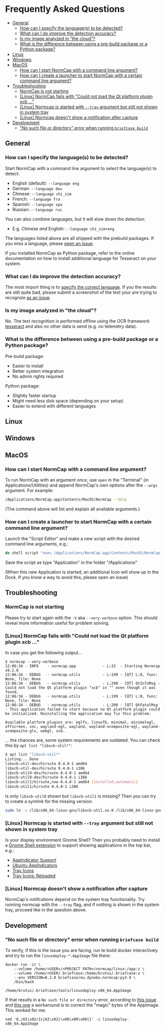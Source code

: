 # Frequently Asked Questions  <!-- omit in toc -->

- [General](#general)
  - [How can I specify the language(s) to be detected?](#how-can-i-specify-the-languages-to-be-detected)
  - [What can I do improve the detection accuracy?](#what-can-i-do-improve-the-detection-accuracy)
  - [Is my image analyzed in "the cloud"?](#is-my-image-analyzed-in-the-cloud)
  - [What is the difference between using a pre-build package or a Python package?](#what-is-the-difference-between-using-a-pre-build-package-or-a-python-package)
- [Linux](#linux)
- [Windows](#windows)
- [MacOS](#macos)
  - [How can I start NormCap with a command line argument?](#how-can-i-start-normcap-with-a-command-line-argument)
  - [How can I create a launcher to start NormCap with a certain command line argument?](#how-can-i-create-a-launcher-to-start-normcap-with-a-certain-command-line-argument)
- [Troubleshooting](#troubleshooting)
  - [NormCap is not starting](#normcap-is-not-starting)
  - [\[Linux\] NormCap fails with "Could not load the Qt platform plugin xcb ..."](#linux-normcap-fails-with-could-not-load-the-qt-platform-plugin-xcb-)
  - [\[Linux\] Normcap is started with `--tray` argument but still not shown in system tray](#linux-normcap-is-started-with---tray-argument-but-still-not-shown-in-system-tray)
  - [\[Linux\] Normcap doesn't show a notification after capture](#linux-normcap-doesnt-show-a-notification-after-capture)
- [Development](#development)
  - ["No such file or directory" error when running `briefcase build`](#no-such-file-or-directory-error-when-running-briefcase-build)

## General

### How can I specify the language(s) to be detected?

Start NormCap with a command line argument to select the language(s) to detect:

- English (default): `--language eng`
- German: `--language deu`
- Chinese: `--language chi_sim`
- French: `--language fra`
- Spanish: `--language spa`
- Russian: `--language rus`

You can also combine languages, but it will slow down the detection:

- E.g. Chinese *and* English: `--language chi_sim+eng`

The languages listed above are all shipped with the prebuild packages. If you miss a
language, please [open an issue](https://github.com/dynobo/normcap/issues).

If you installed NormCap as Python package, refer to the online documentation on how to
install additional language for Tesseract on your system.

### What can I do improve the detection accuracy?

The most import thing is to
[specify the correct language](#how-can-i-specify-the-languages-to-be-detected). If you
the results are still quite bad, please submit a screenshot of the text your are trying
to recognize [as an issue](https://github.com/dynobo/normcap/issues).

### Is my image analyzed in "the cloud"?

No. The text recognition is performed offline using the OCR framework
[tesseract](https://github.com/tesseract-ocr/tesseract) and also no other data is send
(e.g. no telemetry data).

### What is the difference between using a pre-build package or a Python package?

Pre-build package:

- Easier to install
- Better system integration
- No admin rights required

Python package:

- Slightly faster startup
- Might need less disk space (depending on your setup)
- Easier to extend with different languages

## Linux

## Windows

## MacOS

### How can I start NormCap with a command line argument?

To run NormCap with an argument _once_, use `open` in the "Terminal" (in
Applications/Utilities) and append NormCap's own options after the `--args` argument.
For example:

```sh
/Applications/NormCap.app/Contents/MacOS/NormCap --help
```

(The command above will list and explain all available arguments.)

### How can I create a launcher to start NormCap with a certain command line argument?

Launch the "Script Editor" and make a new script with the desired command line
arguments, e.g.:

```sh
do shell script "exec /Applications/NormCap.app/Contents/MacOS/NormCap --tray"
```

Save the script as type "Application" in the folder "/Applications"

(When this new Application is started, an additional Icon will show up in the Dock. If
you know a way to avoid this, please open an issue)

## Troubleshooting

### NormCap is not starting

Please try to start again with the `-V` aka `--very-verbose` option. This should reveal
more information useful for problem solving.

### \[Linux\] NormCap fails with "Could not load the Qt platform plugin xcb ..."

In case you get the following output...

```
$ normcap --very-verbose
12:06:34 - INFO    - normcap.app            - L:32  - Starting Normcap v0.2.0
12:06:34 - DEBUG   - normcap.utils          - L:199 - [QT] L:0, func: None, file: None
12:06:34 - DEBUG   - normcap.utils          - L:200 - [QT] QtInfoMsg - Could not load the Qt platform plugin "xcb" in "" even though it was found.
12:06:34 - DEBUG   - normcap.utils          - L:199 - [QT] L:0, func: None, file: None
12:06:34 - DEBUG   - normcap.utils          - L:200 - [QT] QtFatalMsg - This application failed to start because no Qt platform plugin could be initialized. Reinstalling the application may fix this problem.

Available platform plugins are: eglfs, linuxfb, minimal, minimalegl, offscreen, vnc, wayland-egl, wayland, wayland-xcomposite-egl, wayland-xcomposite-glx, webgl, xcb.
```

... the chances are, some system requirements are outdated. You can check this by
`apt list "libxcb-util*"`:

```sh
$ apt list "libxcb-util*"
Listing... Done
libxcb-util-dev/hirsute 0.4.0-1 amd64
libxcb-util-dev/hirsute 0.4.0-1 i386
libxcb-util0-dev/hirsute 0.4.0-1 amd64
libxcb-util0-dev/hirsute 0.4.0-1 i386
libxcb-util1/hirsute,now 0.4.0-1 amd64 [installed,automatic]
libxcb-util1/hirsute 0.4.0-1 i386
```

Is only `libxcb-util0` shown but `libxcb-util1` is missing? Then you can try to create a
symlink for the missing version:

```sh
sudo ln -s /lib/x86_64-linux-gnu/libxcb-util.so.0 /lib/x86_64-linux-gnu/libxcb-util.so.1
```

### \[Linux\] Normcap is started with `--tray` argument but still not shown in system tray

Is your display environment Gnome Shell? Then you probably need to install a
[Gnome Shell extension](https://extensions.gnome.org/) to support showing applications
in the top bar, e.g.:

- [AppIndicator Support](https://extensions.gnome.org/extension/615/appindicator-support/)
- [Ubuntu AppIndicators](https://extensions.gnome.org/extension/1301/ubuntu-appindicators/)
- [Tray Icons](https://extensions.gnome.org/extension/1503/tray-icons/)
- [Tray Icons: Reloaded](https://extensions.gnome.org/extension/2890/tray-icons-reloaded/)

### \[Linux\] Normcap doesn't show a notification after capture

NormCap's notifcations depend on the system tray functionality. Try running normcap with
the `--tray` flag, and if nothing is shown in the system tray, proceed like in the
question above.

## Development

### "No such file or directory" error when running `briefcase build`

To verify, if this is the issue you are facing, run te build docker interactively and
try to run the `linuxdeploy-*.AppImage` file there:

```
docker run -it \
    --volume /home/<USER>/<PROJECT PATH>/normcap/linux:/app:z \
    --volume /home/<USER/.briefcase:/home/brutus/.briefcase:z \
    --env VERSION=0.2.0 briefcase/eu.dynobo.normcap:py3.9 \
    /bin/bash

/home/brutus/.briefcase/tools/linuxdeploy-x86_64.AppImage
```

If that results in a `No such file or directory` error, according to
[this issue](https://github.com/AppImage/AppImageKit/issues/1027#issuecomment-641601097)
and [this one](https://github.com/AppImage/AppImageKit/issues/828) a workaround is to
correct the "magic" bytes of the AppImage. This worked for me:

```
sed '0,/AI\x02/{s|AI\x02|\x00\x00\x00|}' -i linuxdeploy-x86_64.AppImage
```
